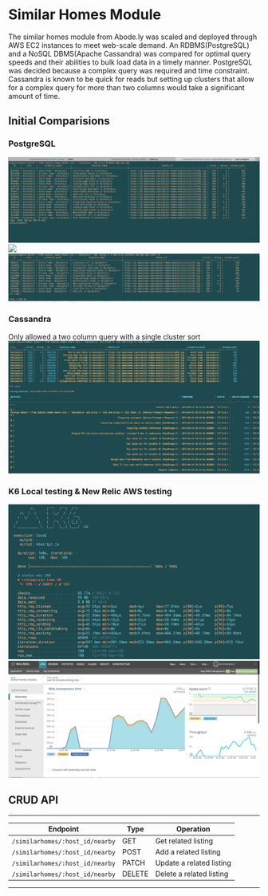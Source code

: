 # Similar Homes Module

The similar homes module from Abode.ly was scaled and deployed through AWS EC2 instances to meet web-scale demand. An RDBMS(PostgreSQL) and a NoSQL DBMS(Apache Cassandra) was compared for optimal query speeds and their abilities to bulk load data in a timely manner. PostgreSQL was decided because a complex query was required and time constraint. Cassandra is known to be quick for reads but setting up clusters that allow for a complex query for more than two columns would take a significant amount of time. 

## Initial Comparisions

### PostgreSQL

![Unoptimized queries](gif/Postgres-10.png)
![](gif/Postgres-3/png)
![Optimized query](gif/Postgres-opt.png)

### Cassandra

Only allowed a two column query with a single cluster sort
![](gif/Cassandra.png)

### K6 Local testing & New Relic AWS testing

![](gif/K6-local.png)
![](gif/NewRelic.png)

## CRUD API

_________________________________________________________________________
| Endpoint                         | Type   | Operation                 |
|----------------------------------|--------|---------------------------|
| `/similarhomes/:host_id/nearby`  | GET    | Get related listing       |
| `/similarhomes/:host_id/nearby`  | POST   | Add a related listing     |
| `/similarhomes/:host_id/nearby`  | PATCH  | Update a related listing  |
| `/similarhomes/:host_id/nearby`  | DELETE | Delete a related listing  |
_________________________________________________________________________